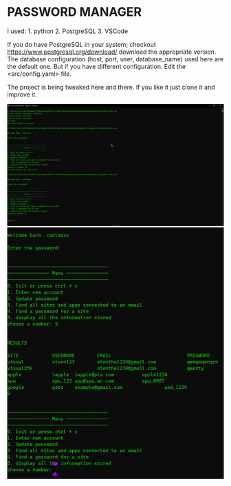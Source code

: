 # PASSWORD MANAGER

I used:
    1. python
    2. PostgreSQL
    3. VSCode

If you do have PostgreSQL in your system; checkout <https://www.postgresql.org/download/> download the appropriate version.
The database configuration (host, port, user, database_name) used here are the default one. But if you have different configuration. Edit the <src/config.yaml> file.

The project is being tweaked here and there. If you like it just clone it and improve it.

![sample code on the terminal](/images/screen1.png)
![sample code on the terminal](/images/screenshot.png)
